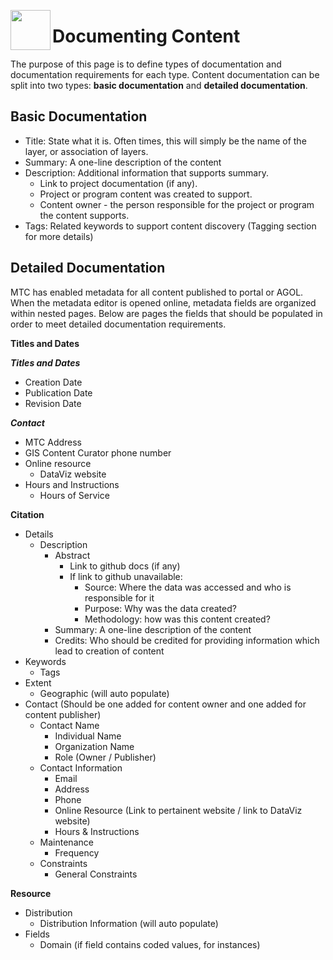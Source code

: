 <a href="url"><img src="http://gis.mtc.ca.gov/mtcimages/mtcgisLogo.png" align="left" height="64" width="64" ></a>

# Documenting Content 

The purpose of this page is to define types of documentation and documentation requirements for each type. Content documentation can be split into two types: **basic documentation** and **detailed documentation**. 

## Basic Documentation 

- Title: State what it is.  Often times, this will simply be the name of the layer, or association of layers.
- Summary: A one-line description of the content
- Description: Additional information that supports summary. 
    - Link to project documentation (if any). 
    - Project or program content was created to support.  
    - Content owner - the person responsible for the project or program the content supports. 
- Tags: Related keywords to support content discovery (Tagging section for more details)

## Detailed Documentation

MTC has enabled metadata for all content published to portal or AGOL. When the metadata editor is opened online, metadata fields are organized within nested pages. Below are pages the fields that should be populated in order to meet detailed documentation requirements. 

**Titles and Dates** 

***Titles and Dates***

- Creation Date
- Publication Date
- Revision Date 

***Contact***

- MTC Address
- GIS Content Curator phone number
- Online resource
    - DataViz website 
- Hours and Instructions
    - Hours of Service 

**Citation**

- Details
    - Description
        - Abstract
            - Link to github docs (if any)
            - If link to github unavailable: 
                - Source: Where the data was accessed and who is responsible for it
                - Purpose: Why was the data created? 
                - Methodology: how was this content created?
        - Summary: A one-line description of the content
        - Credits: Who should be credited for providing information which lead to creation of content 
- Keywords
    - Tags
- Extent
    - Geographic (will auto populate)
- Contact (Should be one added for content owner and one added for content publisher)
    - Contact Name
        - Individual Name
        - Organization Name
        - Role (Owner / Publisher)
    - Contact Information 
        - Email 
        - Address
        - Phone
        - Online Resource (Link to pertainent website / link to DataViz website)
        - Hours & Instructions
   - Maintenance 
       - Frequency
   - Constraints
       - General Constraints 

**Resource**

- Distribution
    - Distribution Information (will auto populate) 
- Fields
    - Domain (if field contains coded values, for instances)





